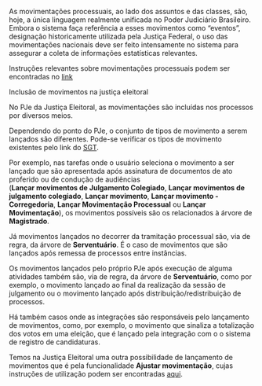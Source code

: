 As movimentações processuais, ao lado dos assuntos e das classes, são, hoje, a única linguagem realmente unificada no Poder Judiciário Brasileiro. Embora o sistema faça referência a esses movimentos como “eventos”, designação historicamente utilizada pela Justiça Federal, o uso das movimentações nacionais deve ser feito intensamente no sistema para assegurar a coleta de informações estatísticas relevantes. 

Instruções relevantes sobre movimentações processuais podem ser encontradas no [link](https://docs.pje.jus.br/manuais-de-uso/Manual%20de%20referencia%20PJe%201.0#movimenta%C3%A7%C3%B5es)

Inclusão de movimentos na justiça eleitoral

No PJe da Justiça Eleitoral, as movimentações são incluídas nos processos por diversos meios. 

Dependendo do ponto do PJe, o conjunto de tipos de movimento a serem lançados são diferentes. Pode-se verificar os tipos de movimento existentes pelo link do [SGT](https://www.cnj.jus.br/sgt/consulta_publica_movimentos.php). 

Por exemplo, nas tarefas onde o usuário seleciona o movimento a ser lançado que são apresentada após assinatura de documentos de ato proferido ou de condução de audiências  
(**Lançar movimentos de Julgamento Colegiado**, **Lançar movimentos de julgamento colegiado**, **Lançar movimento**, **Lançar movimento - Corregedoria**, **Lançar Movimentação Processual** ou **Lançar Movimentação**), os movimentos possíveis são os relacionados à árvore de **Magistrado**. 

Já movimentos lançados no decorrer da tramitação processual são, via de regra, da árvore de **Serventuário**. É o caso de movimentos que são lançados após remessa de processos entre instâncias. 

Os movimentos lançados pelo próprio PJe após execução de alguma atividades também são, via de regra, da árvore de **Serventuário**, como por exemplo, o movimento lançado ao final da realização da sessão de julgamento ou o movimento lançado após distribuição/redistribuição de processos.

Há também casos onde as integrações são responsáveis pelo lançamento de movimentos, como, por exemplo, o movimento que sinaliza a totalização dos votos em uma eleição, que é lançado pela integração com o o sistema de registro de candidaturas.

Temos na Justiça Eleitoral uma outra possibilidade de lançamento de movimentos que é pela funcionalidade **Ajustar movimentação**, cujas instruções de utilização podem ser encontradas [aqui](/docs/manual_ajustar_movimentacao.pdf).

